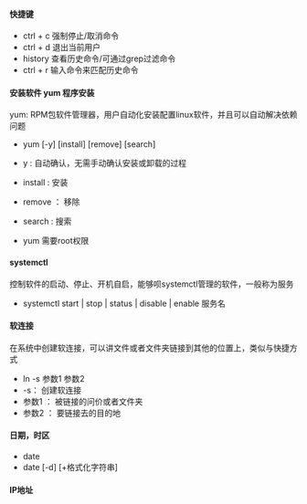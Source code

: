 
#### 快捷键
   - ctrl + c 强制停止/取消命令
   - ctrl + d 退出当前用户
   - history 查看历史命令/可通过grep过滤命令
   - ctrl + r 输入命令来匹配历史命令


#### 安装软件  yum 程序安装

  yum: RPM包软件管理器，用户自动化安装配置linux软件，并且可以自动解决依赖问题

  - yum [-y] [install] [remove] [search]

   - y : 自动确认，无需手动确认安装或卸载的过程
   - install : 安装
   - remove ： 移除
   - search :  搜索
 -  yum 需要root权限


 #### systemctl
  控制软件的启动、停止、开机自启，能够呗systemctl管理的软件，一般称为服务

  - systemctl start | stop | status | disable | enable 服务名

#### 软连接
 在系统中创建软连接，可以讲文件或者文件夹链接到其他的位置上，类似与快捷方式

 - ln -s 参数1 参数2
  - -s： 创建软连接
  - 参数1 ： 被链接的问价或者文件夹
  - 参数2 ： 要链接去的目的地

#### 日期，时区
 - date
  - date [-d] [+格式化字符串]

#### IP地址